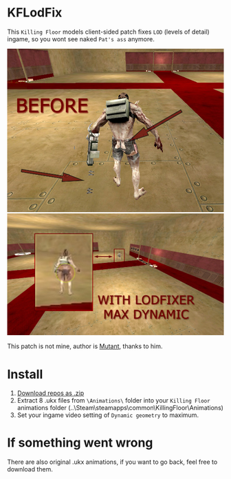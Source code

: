 # KFLodFix
This `Killing Floor` models client-sided patch fixes `LOD` (levels of detail) ingame, so you wont see naked `Pat's ass` anymore.

![img](https://github.com/rinneten/KFLodFix/blob/main/img/pat_before.jpg)
![img](https://github.com/rinneten/KFLodFix/blob/main/img/pat_after.jpg)

This patch is not mine, author is [Mutant](https://steamcommunity.com/id/Mutant_DE), thanks to him.

# Install
1. [Download repos as .zip](https://github.com/rinneten/KFLodFix/archive/refs/heads/main.zip)
2. Extract 8 .ukx files from `\Animations\` folder into your `Killing Floor` animations folder (..\Steam\steamapps\common\KillingFloor\Animations\)
3. Set your ingame video setting of `Dynamic geometry` to maximum.

# If something went wrong
There are also original .ukx animations, if you want to go back, feel free to download them.
